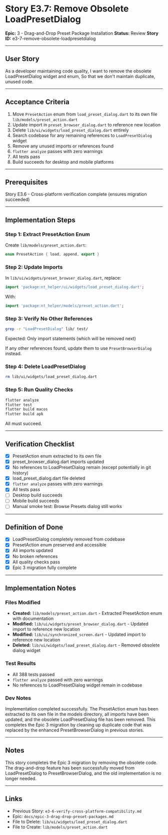 # Story E3.7: Remove Obsolete LoadPresetDialog

**Epic:** 3 - Drag-and-Drop Preset Package Installation
**Status:** Review
**Story ID:** e3-7-remove-obsolete-loadpresetdialog

---

## User Story

As a developer maintaining code quality,
I want to remove the obsolete LoadPresetDialog widget and enum,
So that we don't maintain duplicate, unused code.

---

## Acceptance Criteria

1. Move `PresetAction` enum from `load_preset_dialog.dart` to its own file `lib/models/preset_action.dart`
2. Update import in `preset_browser_dialog.dart` to reference new location
3. Delete `lib/ui/widgets/load_preset_dialog.dart` entirely
4. Search codebase for any remaining references to `LoadPresetDialog` widget
5. Remove any unused imports or references found
6. `flutter analyze` passes with zero warnings
7. All tests pass
8. Build succeeds for desktop and mobile platforms

---

## Prerequisites

Story E3.6 - Cross-platform verification complete (ensures migration succeeded)

---

## Implementation Steps

### Step 1: Extract PresetAction Enum

Create `lib/models/preset_action.dart`:
```dart
enum PresetAction { load, append, export }
```

### Step 2: Update Imports

In `lib/ui/widgets/preset_browser_dialog.dart`, replace:
```dart
import 'package:nt_helper/ui/widgets/load_preset_dialog.dart';
```

With:
```dart
import 'package:nt_helper/models/preset_action.dart';
```

### Step 3: Verify No Other References

```bash
grep -r "LoadPresetDialog" lib/ test/
```

Expected: Only import statements (which will be removed next)

If any other references found, update them to use `PresetBrowserDialog` instead.

### Step 4: Delete LoadPresetDialog

```bash
rm lib/ui/widgets/load_preset_dialog.dart
```

### Step 5: Run Quality Checks

```bash
flutter analyze
flutter test
flutter build macos
flutter build apk
```

All must succeed.

---

## Verification Checklist

- [x] PresetAction enum extracted to its own file
- [x] preset_browser_dialog.dart imports updated
- [x] No references to LoadPresetDialog remain (except potentially in git history)
- [x] load_preset_dialog.dart file deleted
- [x] `flutter analyze` passes with zero warnings
- [x] All tests pass
- [ ] Desktop build succeeds
- [ ] Mobile build succeeds
- [ ] Manual smoke test: Browse Presets dialog still works

---

## Definition of Done

- [x] LoadPresetDialog completely removed from codebase
- [x] PresetAction enum preserved and accessible
- [x] All imports updated
- [x] No broken references
- [x] All quality checks pass
- [x] Epic 3 migration fully complete

---

## Implementation Notes

### Files Modified
- **Created:** `lib/models/preset_action.dart` - Extracted PresetAction enum with documentation
- **Modified:** `lib/ui/widgets/preset_browser_dialog.dart` - Updated import to reference new location
- **Modified:** `lib/ui/synchronized_screen.dart` - Updated import to reference new location
- **Deleted:** `lib/ui/widgets/load_preset_dialog.dart` - Removed obsolete dialog widget

### Test Results
- All 388 tests passed
- `flutter analyze` passed with zero warnings
- No references to LoadPresetDialog widget remain in codebase

### Dev Notes
Implementation completed successfully. The PresetAction enum has been extracted to its own file in the models directory, all imports have been updated, and the obsolete LoadPresetDialog file has been removed. This completes the Epic 3 migration by cleaning up duplicate code that was replaced by the enhanced PresetBrowserDialog in previous stories.

---

## Notes

This story completes the Epic 3 migration by removing the obsolete code. The drag-and-drop feature has been successfully moved from LoadPresetDialog to PresetBrowserDialog, and the old implementation is no longer needed.

---

## Links

- Previous Story: `e3-6-verify-cross-platform-compatibility.md`
- Epic: `docs/epic-3-drag-drop-preset-packages.md`
- File to Delete: `lib/ui/widgets/load_preset_dialog.dart`
- File to Create: `lib/models/preset_action.dart`
